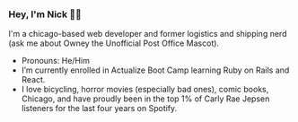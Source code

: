 ### Hey, I'm Nick 🧑‍💻

I'm a chicago-based web developer and former logistics and shipping nerd (ask me about Owney the Unofficial Post Office Mascot). 

- Pronouns: He/Him
- I’m currently enrolled in Actualize Boot Camp learning Ruby on Rails and React.
- I love bicycling, horror movies (especially bad ones), comic books, Chicago, and have proudly been in the top 1% of Carly Rae Jepsen listeners for the last four years on Spotify.

<!--
**nickgonzalez42/nickgonzalez42** is a ✨ _special_ ✨ repository because its `README.md` (this file) appears on your GitHub profile.

Here are some ideas to get you started:

- 🔭 I’m currently working on ...
- 🌱 I’m currently learning ...
- 👯 I’m looking to collaborate on ...
- 🤔 I’m looking for help with ...
- 💬 Ask me about ...
- 📫 How to reach me: ...
- 😄 Pronouns: ...
- ⚡ Fun fact: ...
-->
